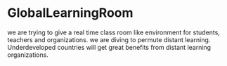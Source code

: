 # GlobalLearningRoom
we are trying to give a real time class room like environment for students, teachers and organizations. we are diving to permute distant learning. Underdeveloped countries will get great benefits from distant learning organizations.  
